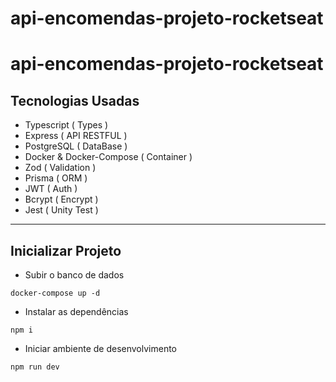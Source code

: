 # api-encomendas-projeto-rocketseat
# api-encomendas-projeto-rocketseat

## Tecnologias Usadas

- Typescript ( Types ) 
- Express ( API RESTFUL ) 
- PostgreSQL ( DataBase )
- Docker & Docker-Compose ( Container ) 
- Zod ( Validation )
- Prisma ( ORM )
- JWT ( Auth )
- Bcrypt ( Encrypt )
- Jest ( Unity Test )


----

## Inicializar Projeto


- Subir o banco de dados
```shell
docker-compose up -d
```
- Instalar as dependências
```shell
npm i
```
- Iniciar ambiente de desenvolvimento 
```shell
npm run dev
```
